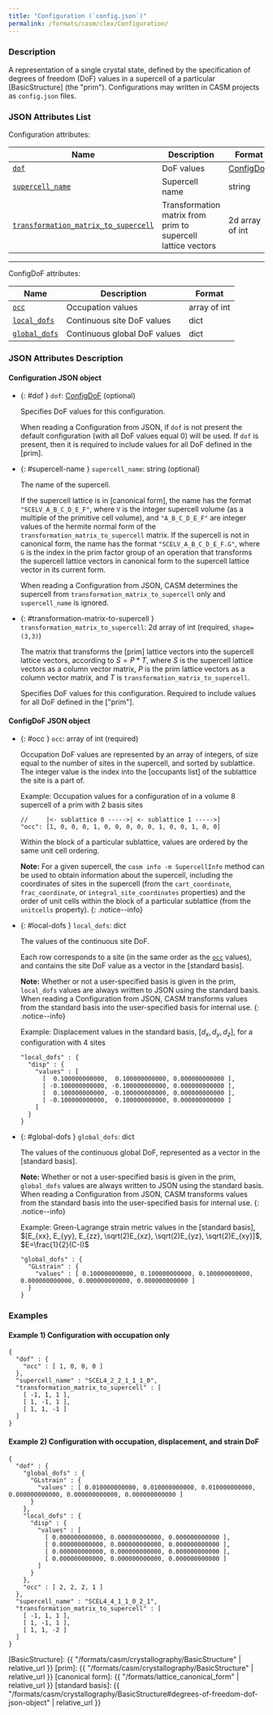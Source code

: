 ```yaml
---
title: "Configuration (`config.json`)"
permalink: /formats/casm/clex/Configuration/
---
```


### Description

A representation of a single crystal state, defined by the specification of degrees of freedom (DoF) values in a supercell of a particular [BasicStructure] (the "prim"). Configurations may written in CASM projects as `config.json` files.

### JSON Attributes List

Configuration attributes:

| Name | Description | Format |
|-|-|-|
| [`dof`](#dof) | DoF values | [ConfigDoF](#configdof-json-object) |
| [`supercell_name`](#supercell-name) | Supercell name | string |
| [`transformation_matrix_to_supercell`](#transformation-matrix-to-supercell) | Transformation matrix from prim to supercell lattice vectors | 2d array of int |

---

ConfigDoF attributes:

| Name | Description | Format |
|-|-|-|
| [`occ`](#occ) | Occupation values | array of int |
| [`local_dofs`](#local-dofs) | Continuous site DoF values | dict |
| [`global_dofs`](#global-dofs) | Continuous global DoF values | dict |


### JSON Attributes Description

#### Configuration JSON object

- {: #dof } `dof`: [ConfigDoF](#configdof-json-object) (optional)

  Specifies DoF values for this configuration.

  When reading a Configuration from JSON, if `dof` is not present the default configuration (with all DoF values equal 0) will be used. If `dof` is present, then it is required to include values for all DoF defined in the [prim].

- {: #supercell-name } `supercell_name`: string (optional)

  The name of the supercell.

  If the supercell lattice is in [canonical form], the name has the format `"SCELV_A_B_C_D_E_F"`, where `V` is the integer supercell volume (as a multiple of the primitive cell volume), and `"A_B_C_D_E_F"` are integer values of the hermite normal form of the `transformation_matrix_to_supercell` matrix. If the supercell is not in canonical form, the name has the format `"SCELV_A_B_C_D_E_F.G"`, where `G` is the index in the prim factor group of an operation that transforms the supercell lattice vectors in canonical form to the supercell lattice vector in its current form.

  When reading a Configuration from JSON, CASM determines the supercell from `transformation_matrix_to_supercell` only and `supercell_name` is ignored.

- {: #transformation-matrix-to-supercell } `transformation_matrix_to_supercell`: 2d array of int (required, `shape=(3,3)`)

  The matrix that transforms the [prim] lattice vectors into the supercell lattice vectors, according to $S = P * T$, where $S$ is the supercell lattice vectors as a column vector matrix, $P$ is the prim lattice vectors as a column vector matrix, and $T$ is `transformation_matrix_to_supercell`.

  Specifies DoF values for this configuration. Required to include values for all DoF defined in the ["prim"].


#### ConfigDoF JSON object

- {: #occ } `occ`: array of int (required)

  Occupation DoF values are represented by an array of integers, of size equal to the number of sites in the supercell, and sorted by sublattice. The integer value is the index into the [occupants list] of the sublattice the site is a part of.

  Example: Occupation values for a configuration of in a volume 8 supercell of a prim with 2 basis sites

      //     |<- sublattice 0 ----->| <- sublattice 1 ----->]
      "occ": [1, 0, 0, 0, 1, 0, 0, 0, 0, 0, 1, 0, 0, 1, 0, 0]

   Within the block of a particular sublattice, values are ordered by the same unit cell ordering.

   **Note:** For a given supercell, the `casm info -m SupercellInfo` method can be used to obtain information about the supercell, including the coordinates of sites in the supercell (from the `cart_coordinate`, `frac_coordinate`, or `integral_site_coordinates` properties) and the order of unit cells within the block of a particular sublattice (from the `unitcells` property).
   {: .notice--info}

- {: #local-dofs } `local_dofs`: dict

  The values of the continuous site DoF.

  Each row corresponds to a site (in the same order as the [`occ`](#occ) values), and contains the site DoF value as a vector in the [standard basis].

  **Note:** Whether or not a user-specified basis is given in the prim, `local_dofs` values are always written to JSON using the standard basis. When reading a Configuration from JSON, CASM transforms values from the standard basis into the user-specified basis for internal use.
  {: .notice--info}

  Example: Displacement values in the standard basis, $[d_x, d_y, d_z]$, for a configuration with 4 sites

      "local_dofs" : {
        "disp" : {
          "values" : [
            [  0.100000000000,  0.100000000000, 0.000000000000 ],
            [ -0.100000000000, -0.100000000000, 0.000000000000 ],
            [  0.100000000000, -0.100000000000, 0.000000000000 ],
            [ -0.100000000000,  0.100000000000, 0.000000000000 ]
          ]
        }
      }

- {: #global-dofs } `global_dofs`: dict

  The values of the continuous global DoF, represented as a vector in the [standard basis].

  **Note:** Whether or not a user-specified basis is given in the prim, `global_dofs` values are always written to JSON using the standard basis. When reading a Configuration from JSON, CASM transforms values from the standard basis into the user-specified basis for internal use.
  {: .notice--info}

  Example: Green-Lagrange strain metric values in the [standard basis], $[E_{xx}, E_{yy}, E_{zz}, \sqrt(2)E_{xz}, \sqrt(2)E_{yz}, \sqrt(2)E_{xy}]$, $E=\frac{1}{2}(C-I)$

      "global_dofs" : {
        "GLstrain" : {
          "values" : [ 0.100000000000, 0.100000000000, 0.100000000000, 0.000000000000, 0.000000000000, 0.000000000000 ]
        }
      }

### Examples

#### Example 1) Configuration with occupation only

    {
      "dof" : {
        "occ" : [ 1, 0, 0, 0 ]
      },
      "supercell_name" : "SCEL4_2_2_1_1_1_0",
      "transformation_matrix_to_supercell" : [
        [ -1, 1, 1 ],
        [ 1, -1, 1 ],
        [ 1, 1, -1 ]
      ]
    }

#### Example 2) Configuration with occupation, displacement, and strain DoF

    {
      "dof" : {
        "global_dofs" : {
          "GLstrain" : {
            "values" : [ 0.010000000000, 0.010000000000, 0.010000000000, 0.000000000000, 0.000000000000, 0.000000000000 ]
          }
        },
        "local_dofs" : {
          "disp" : {
            "values" : [
              [ 0.000000000000, 0.000000000000, 0.000000000000 ],
              [ 0.000000000000, 0.000000000000, 0.000000000000 ],
              [ 0.000000000000, 0.000000000000, 0.000000000000 ],
              [ 0.000000000000, 0.000000000000, 0.000000000000 ]
            ]
          }
        },
        "occ" : [ 2, 2, 2, 1 ]
      },
      "supercell_name" : "SCEL4_4_1_1_0_2_1",
      "transformation_matrix_to_supercell" : [
        [ -1, 1, 1 ],
        [ 1, -1, 1 ],
        [ 1, 1, -2 ]
      ]
    }

[BasicStructure]: {{ "/formats/casm/crystallography/BasicStructure" |  relative_url }}
[prim]: {{ "/formats/casm/crystallography/BasicStructure" |  relative_url }}
[canonical form]: {{ "/formats/lattice_canonical_form" |  relative_url }}
[standard basis]:  {{ "/formats/casm/crystallography/BasicStructure#degrees-of-freedom-dof-json-object" |  relative_url }}
